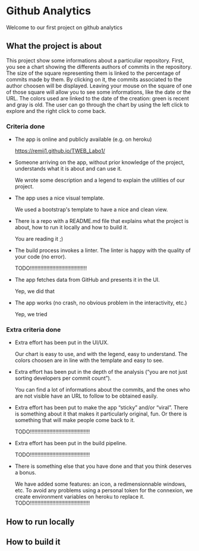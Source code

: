 # Github Analytics
Welcome to our first project on github analytics

## What the project is about
This project show some informations about a particuliar repository.
First, you see a chart showing the differents authors of commits in the repository. The size of the square representing them is linked to the percentage of commits made by them.
By clicking on it, the commits associated to the author choosen will be displayed. Leaving your mouse on the square of one of those square will allow you to see some informations, like the date or the URL.
The colors used are linked to the date of the creation: green is recent and gray is old.
The user can go through the chart by using the left click to explore and the right click to come back.

### Criteria done
* The app is online and publicly available (e.g. on heroku)

	https://remij1.github.io/TWEB_Labo1/

* Someone arriving on the app, without prior knowledge of the project, understands what it is about and can use it.
	
	We wrote some description and a legend to explain the utilities of our project.
	
* The app uses a nice visual template.

	We used a bootstrap's template to have a nice and clean view.

* There is a repo with a README.md file that explains what the project is about, how to run it locally and how to build it.

	You are reading it ;)

* The build process invokes a linter. The linter is happy with the quality of your code (no error).

	TODO!!!!!!!!!!!!!!!!!!!!!!!!!!!!!!!!!!!!!!

* The app fetches data from GitHub and presents it in the UI.

	Yep, we did that

* The app works (no crash, no obvious problem in the interactivity, etc.)

	Yep, we tried




### Extra criteria done
* Extra effort has been put in the UI/UX.

	Our chart is easy to use, and with the legend, easy to understand. The colors choosen are in line with the template and easy to see.

* Extra effort has been put in the depth of the analysis (“you are not just sorting developers per commit count”).

	You can find a lot of informations about the commits, and the ones who are not visible have an URL to follow to be obtained easily.

* Extra effort has been put to make the app “sticky” and/or “viral”. There is something about it that makes it particularly original, fun. Or there is something that will make people come back to it.

	TODO!!!!!!!!!!!!!!!!!!!!!!!!!!!!!!!!!!!!!!!!

* Extra effort has been put in the build pipeline.

	TODO!!!!!!!!!!!!!!!!!!!!!!!!!!!!!!!!!!!!!!!!

* There is something else that you have done and that you think deserves a bonus.

	We have added some features: an icon, a redimensionnable windows, etc.
	To avoid any problems using a personal token for the connexion, we create environment variables on heroku to replace it.
	TODO!!!!!!!!!!!!!!!!!!!!!!!!!!!!!!!!!!!!!!!!

## How to run locally

## How to build it


